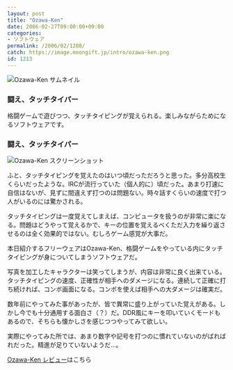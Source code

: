 ```yaml
---
layout: post
title: "Ozawa-Ken"
date: 2006-02-27T09:00:00+09:00
categories:
- ソフトウェア
permalink: /2006/02/1208/
catch: https://image.moongift.jp/intro/ozawa-ken.png
id: 1213
---
```

 ![Ozawa-Ken サムネイル](https://image.moongift.jp/intro/ozawa-ken.t.png "Ozawa-Ken サムネイル")
  

### 闘え、タッチタイパー
  
格闘ゲームで遊びつつ、タッチタイピングが覚えられる。楽しみながらためになるソフトウェアです。  
<!--more-->  

### 闘え、タッチタイパー
  

![Ozawa-Ken スクリーンショット](https://image.moongift.jp/intro/ozawa-ken.png "Ozawa-Ken スクリーンショット")

  

ふと、タッチタイピングを覚えたのはいつ頃だっただろうと思った。多分高校生くらいだったような。IRCが流行っていた（個人的に）頃だった。あまり打速に自信はないが、見ずに間違えず打つのは問題ない。時々話すくらいの速度で打つ人がいるのには驚かされる。

  

タッチタイピングは一度覚えてしまえば、コンピュータを扱うのが非常に楽になる。問題はどうやって覚えるかで、キーの位置を覚えるべくただ入力を繰り返させるのは全く効果的ではない。むしろゲーム感覚が大事だ。

  

本日紹介するフリーウェアはOzawa-Ken、格闘ゲームをやっている内にタッチタイピングが身についてしまうソフトウェアだ。

  

写真を加工したキャラクターは笑ってしまうが、内容は非常に良く出来ている。タッチタイピングの速度、正確性が相手へのダメージになる。連続して正確に打ち続ければ、コンボ画面になる。コンボを使えば相手への大ダメージは確実だ。

  

数年前にやってみた事があったが、皆で異常に盛り上がっていた覚えがある。しかし今でも十分通用する面白さ（？）だ。DDR風にキーを叩いていくモードもあるので、そちらも懐かしさを感じつつやってみて欲しい。

  

実際にやってみた所では、あまり数字や記号を打つのに慣れていないのがばればれだった。精進が足りていないようだ…。

  

[Ozawa-Ken レビュー](http://fw.moongift.jp/review/i-1217.html)はこちら

